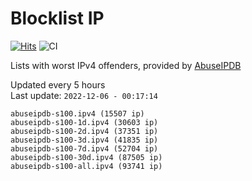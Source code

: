 # Blocklist IP

[![Hits](https://hits.seeyoufarm.com/api/count/incr/badge.svg?url=https%3A%2F%2Fgithub.com%2Fborestad%2Fblocklist-ip%2F&count_bg=%2379C83D&title_bg=%23555555&icon=&icon_color=%23E7E7E7&title=hits&edge_flat=false)](https://hits.seeyoufarm.com)  ![CI](https://img.shields.io/github/workflow/status/borestad/blocklist-ip/CI?style=flat-square)

Lists with worst IPv4 offenders, provided by [AbuseIPDB](https://www.abuseipdb.com/)

<!-- FOOTER-PLACEHOLDER -->
Updated every 5 hours<br>
Last update: `2022-12-06 - 00:17:14`
```
abuseipdb-s100.ipv4 (15507 ip)
abuseipdb-s100-1d.ipv4 (30603 ip)
abuseipdb-s100-2d.ipv4 (37351 ip)
abuseipdb-s100-3d.ipv4 (41835 ip)
abuseipdb-s100-7d.ipv4 (52704 ip)
abuseipdb-s100-30d.ipv4 (87505 ip)
abuseipdb-s100-all.ipv4 (93741 ip)
```
